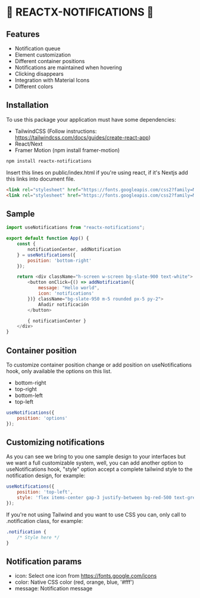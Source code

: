 # 🍄 REACTX-NOTIFICATIONS 🍄


## Features

- Notification queue
- Element customization
- Different container positions
- Notifications are maintained when hovering
- Clicking disappears
- Integration with Material Icons
- Different colors

## Installation

To use this package your application must have some dependencies: 

- TailwindCSS (Follow instructions: https://tailwindcss.com/docs/guides/create-react-app)
- React/Next
- Framer Motion (npm install framer-motion)

```sh
npm install reactx-notifications
```

Insert this lines on public/index.html if you're using react, if it's Nextjs add this links into document file.

```html
<link rel="stylesheet" href="https://fonts.googleapis.com/css2?family=Material+Symbols+Outlined" />
<link rel="stylesheet" href="https://fonts.googleapis.com/css2?family=Material+Icons" />
```

## Sample

```js
import useNotifications from "reactx-notifications";

export default function App() {
    const {
        notificationCenter, addNotification
    } = useNotifications({
        position: 'bottom-right'
    });

    return <div className="h-screen w-screen bg-slate-900 text-white">
        <button onClick={() => addNotification({
            message: "Hello world", 
            icon: 'notifications'
        })} className="bg-slate-950 m-5 rounded px-5 py-2">
            Añadir notificación
        </button>

        { notificationCenter }
    </div>
}
```

## Container position

To customize container position change or add position on useNotifications hook, only available the options on this list.

- bottom-right
- top-right
- bottom-left
- top-left

```js
useNotifications({
    position: 'options'
});
```

## Customizing notifications

As you can see we bring to you one sample design to your interfaces but we want a full customizable system, well, you can add another option to useNotifications hook, "style" option accept a complete tailwind style to the notification design, for example: 

```js
useNotifications({
    position: 'top-left', 
    style: 'flex items-center gap-3 justify-between bg-red-500 text-green-200 px-5 py-2 rounded'
});
```

If you're  not using Tailwind and you want to use CSS you can, only call to .notification class, for example: 

```css
.notification {
    /* Style here */
}
```

## Notification params
- icon: Select one icon from https://fonts.google.com/icons
- color: Native CSS color (red, orange, blue, '#fff')
- message: Notification message